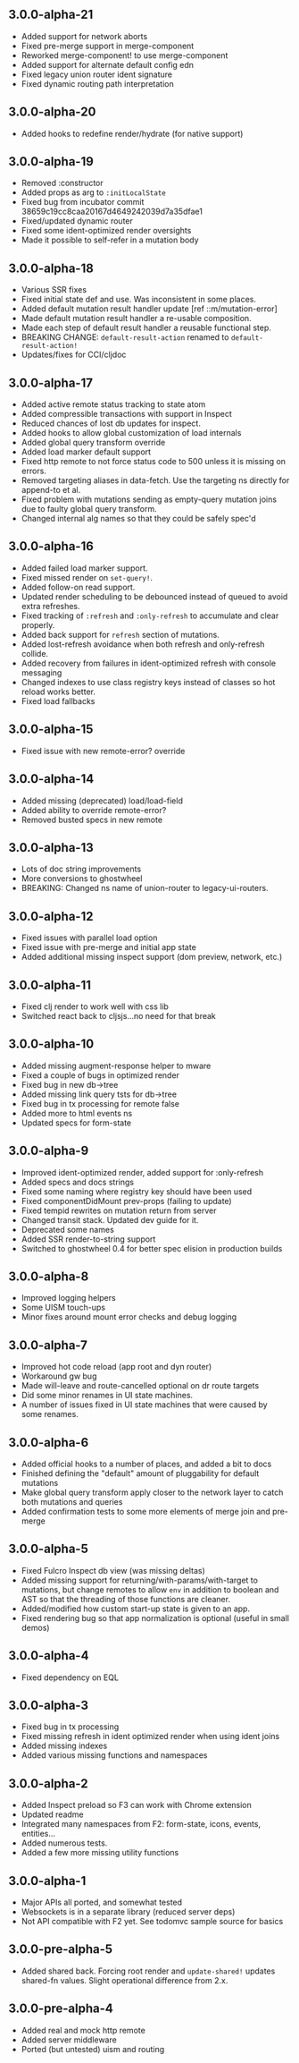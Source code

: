 3.0.0-alpha-21
--------------
- Added support for network aborts
- Fixed pre-merge support in merge-component
- Reworked merge-component! to use merge-component
- Added support for alternate default config edn
- Fixed legacy union router ident signature
- Fixed dynamic routing path interpretation

3.0.0-alpha-20
--------------
- Added hooks to redefine render/hydrate (for native support)

3.0.0-alpha-19
--------------
- Removed :constructor
- Added props as arg to `:initLocalState`
- Fixed bug from incubator commit 38659c19cc8caa20167d4649242039d7a35dfae1 
- Fixed/updated dynamic router
- Fixed some ident-optimized render oversights
- Made it possible to self-refer in a mutation body

3.0.0-alpha-18
--------------
- Various SSR fixes
- Fixed initial state def and use. Was inconsistent in some places.
- Added default mutation result handler update [ref ::m/mutation-error]
- Made default mutation result handler a re-usable composition.
- Made each step of default result handler a reusable functional step.
- BREAKING CHANGE: `default-result-action` renamed to `default-result-action!`
- Updates/fixes for CCI/cljdoc

3.0.0-alpha-17
--------------
- Added active remote status tracking to state atom
- Added compressible transactions with support in Inspect
- Reduced chances of lost db updates for inspect.
- Added hooks to allow global customization of load internals
- Added global query transform override
- Added load marker default support
- Fixed http remote to not force status code to 500 unless it is missing on errors.
- Removed targeting aliases in data-fetch. Use the targeting ns directly for append-to et al.
- Fixed problem with mutations sending as empty-query mutation joins due
to faulty global query transform.
- Changed internal alg names so that they could be safely spec'd

3.0.0-alpha-16
--------------
- Added failed load marker support.
- Fixed missed render on `set-query!`.
- Added follow-on read support.
- Updated render scheduling to be debounced instead of queued to avoid extra refreshes.
- Fixed tracking of `:refresh` and `:only-refresh` to accumulate and clear properly.
- Added back support for `refresh` section of mutations.
- Added lost-refresh avoidance when both refresh and only-refresh collide.
- Added recovery from failures in ident-optimized refresh with console messaging
- Changed indexes to use class registry keys instead of classes so hot reload works better.
- Fixed load fallbacks

3.0.0-alpha-15
--------------
- Fixed issue with new remote-error? override

3.0.0-alpha-14
--------------
- Added missing (deprecated) load/load-field
- Added ability to override remote-error?
- Removed busted specs in new remote

3.0.0-alpha-13
--------------
- Lots of doc string improvements
- More conversions to ghostwheel
- BREAKING: Changed ns name of union-router to legacy-ui-routers.

3.0.0-alpha-12
--------------
- Fixed issues with parallel load option
- Fixed issue with pre-merge and initial app state
- Added additional missing inspect support (dom preview, network, etc.)

3.0.0-alpha-11
--------------
- Fixed clj render to work well with css lib
- Switched react back to cljsjs...no need for that break

3.0.0-alpha-10
--------------
- Added missing augment-response helper to mware
- Fixed a couple of bugs in optimized render
- Fixed bug in new db->tree
- Added missing link query tsts for db->tree
- Fixed bug in tx processing for remote false
- Added more to html events ns
- Updated specs for form-state

3.0.0-alpha-9
-------------
- Improved ident-optimized render, added support for :only-refresh
- Added specs and docs strings
- Fixed some naming where registry key should have been used
- Fixed componentDidMount prev-props (failing to update)
- Fixed tempid rewrites on mutation return from server
- Changed transit stack. Updated dev guide for it.
- Deprecated some names
- Added SSR render-to-string support
- Switched to ghostwheel 0.4 for better spec elision in production builds

3.0.0-alpha-8
-------------
- Improved logging helpers
- Some UISM touch-ups
- Minor fixes around mount error checks and debug logging

3.0.0-alpha-7
-------------
- Improved hot code reload (app root and dyn router)
- Workaround gw bug
- Made will-leave and route-cancelled optional on dr route targets
- Did some minor renames in UI state machines.
- A number of issues fixed in UI state machines that were caused by some
renames.

3.0.0-alpha-6
-------------
- Added official hooks to a number of places, and added a bit to docs
- Finished defining the "default" amount of pluggability for default mutations
- Make global query transform apply closer to the network layer to catch both mutations and queries
- Added confirmation tests to some more elements of merge join and pre-merge

3.0.0-alpha-5
-------------
- Fixed Fulcro Inspect db view (was missing deltas)
- Added missing support for returning/with-params/with-target to mutations,
but change remotes to allow `env` in addition to boolean and AST so that
the threading of those functions are cleaner.
- Added/modified how custom start-up state is given to an app.  
- Fixed rendering bug so that app normalization is optional (useful in small demos)

3.0.0-alpha-4
-------------
- Fixed dependency on EQL

3.0.0-alpha-3
-------------
- Fixed bug in tx processing
- Fixed missing refresh in ident optimized render when using ident joins
- Added missing indexes
- Added various missing functions and namespaces

3.0.0-alpha-2
-------------
- Added Inspect preload so F3 can work with Chrome extension
- Updated readme
- Integrated many namespaces from F2: form-state, icons, events, entities...
- Added numerous tests.
- Added a few more missing utility functions

3.0.0-alpha-1
-------------
- Major APIs all ported, and somewhat tested
- Websockets is in a separate library (reduced server deps)
- Not API compatible with F2 yet. See todomvc sample source for basics


3.0.0-pre-alpha-5
-----------------
- Added shared back. Forcing root render and `update-shared!` updates shared-fn values. Slight operational difference from 2.x.

3.0.0-pre-alpha-4
-----------------
- Added real and mock http remote
- Added server middleware
- Ported (but untested) uism and routing

